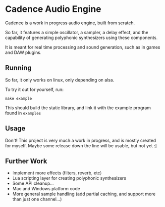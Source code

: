 # Cadence Audio Engine
Cadence is a work in progress audio engine, built from scratch.

So far, it features a simple oscillator, a sampler, a delay effect, and the capability of generating polyphonic synthesizers using these components.

It is meant for real time processing and sound generation, such as in games and DAW plugins.

## Running
So far, it only works on linux, only depending on alsa.

To try it out for yourself, run:

    make example

This should build the static library, and link it with the example program found in ```examples```

## Usage
Don't! This project is very much a work in progress, and is mostly created for myself. Maybe some release down the line will be usable, but not yet :]

## Further Work
 - Implement more effects (filters, reverb, etc)
 - Lua scripting layer for creating polyphonic synthesizers
 - Some API cleanup...
 - Mac and Windows platform code
 - More general sample handling (add partial caching, and support more than just one channel...)
